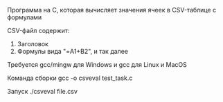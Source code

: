 Программа на C, которая вычисляет значения ячеек в CSV-таблице с формулами

CSV-файл содержит:
1) Заголовок
2) Формулы вида "=A1+B2", и так далее

Требуется gcc/mingw для Windows и gcc для Linux и MacOS

Команда сборки gcc -o csveval test_task.c

Запуск ./csveval file.csv